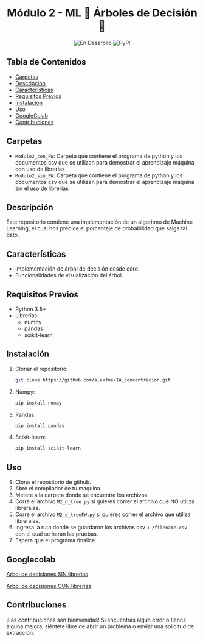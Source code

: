 <h1 align="center"> Módulo 2 - ML 🌳 Árboles de Decisión 🌳 </h1> 

<div align="center">
  
![En Desarollo](https://img.shields.io/badge/STATUS-EN%20DESAROLLO-green)
![PyPI](https://img.shields.io/pypi/v/customtkinter)

</div>

## Tabla de Contenidos

- [Carpetas](#carpetas)
- [Descripción](#descripción)
- [Características](#características)
- [Requisitos Previos](#requisitos-previos)
- [Instalación](#instalación)
- [Uso](#uso)
- [GoogleColab](#googlecolab)
- [Contribuciones](#contribuciones)

## Carpetas

- `Modulo2_con_FW`: Carpeta que contiene el programa de python y los documentos csv que se utilizan para demostrar el aprendizaje máquina con uso de librerias
- `Modulo2_sin_FW`: Carpeta que contiene el programa de python y los documentos csv que se utilizan para demostrar el aprendizaje máquina sin el uso de librerias

## Descripción

Este repositorio contiene una implementación de un algoritmo de Machine Learning, el cual nos predice el porcentaje de probabilidad que salga tal dato.

## Características

- Implementación de árbol de decisión desde cero.
- Funcionalidades de visualización del árbol.

## Requisitos Previos

- Python 3.8+
- Librerías:
    - numpy
    - pandas
    - scikit-learn

## Instalación

1. Clonar el repositorio:
   ```bash
   git clone https://github.com/alexfne/IA_concentracion.git

2. Numpy:
   ```bash
   pip install numpy
   
4. Pandas:
   ```bash
   pip install pandas
   
5. Scikit-learn:
   ```bash
   pip install scikit-learn

## Uso

1. Clona el repositorio de github.
2. Abre el compilador de tu maquina.
3. Metete a la carpeta donde se encuentre los archivos
4. Corre el archivo `M2_d_tree.py` si quieres correr el archivo que NO utiliza libreraias.
5. Corre el archivo `M2_d_treeFW.py` si quieres correr el archivo que utiliza libreraias.
6. Ingresa la ruta donde se guardaron los archivos csv + `/filename.csv` con el cual se haran las pruebas.
7. Espera que el programa finalice

## Googlecolab
[Arbol de decisiones SIN librerias](https://colab.research.google.com/drive/1ULVWUYfqQ1DBGmIoFvlrfpiZaBXBoxQw?usp=sharing)

[Arbol de decisiones CON librerias](https://colab.research.google.com/drive/1X1Hpuv5llX6TzEou8VtCqsp47ZTtvoy-?usp=sharing)

## Contribuciones

¡Las contribuciones son bienvenidas! Si encuentras algún error o tienes alguna mejora, siéntete libre de abrir un problema o enviar una solicitud de extracción.
